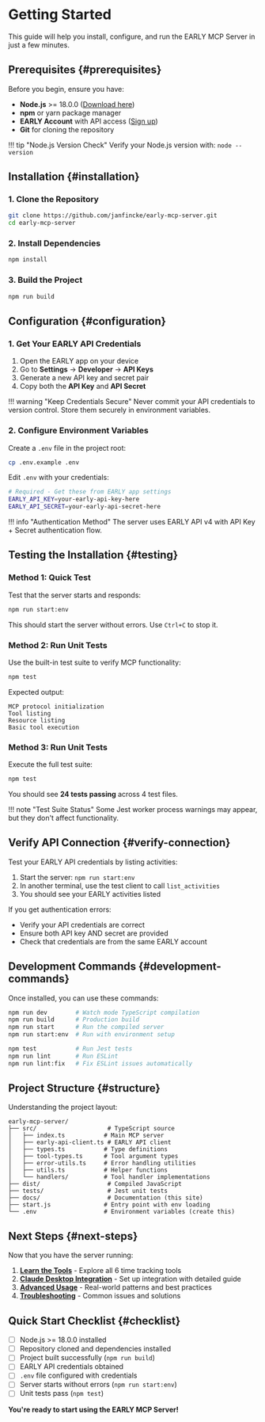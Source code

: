 # Getting Started

This guide will help you install, configure, and run the EARLY MCP Server in just a few minutes.

## Prerequisites {#prerequisites}

Before you begin, ensure you have:

- **Node.js** >= 18.0.0 ([Download here](https://nodejs.org/))
- **npm** or yarn package manager  
- **EARLY Account** with API access ([Sign up](https://early.app/))
- **Git** for cloning the repository

!!! tip "Node.js Version Check"
    Verify your Node.js version with: `node --version`

## Installation {#installation}

### 1. Clone the Repository

```bash
git clone https://github.com/janfincke/early-mcp-server.git
cd early-mcp-server
```

### 2. Install Dependencies

```bash
npm install
```

### 3. Build the Project

```bash
npm run build
```

## Configuration {#configuration}

### 1. Get Your EARLY API Credentials

1. Open the EARLY app on your device
2. Go to **Settings** → **Developer** → **API Keys**  
3. Generate a new API key and secret pair
4. Copy both the **API Key** and **API Secret**

!!! warning "Keep Credentials Secure"
    Never commit your API credentials to version control. Store them securely in environment variables.

### 2. Configure Environment Variables

Create a `.env` file in the project root:

```bash
cp .env.example .env
```

Edit `.env` with your credentials:

```bash title=".env"
# Required - Get these from EARLY app settings
EARLY_API_KEY=your-early-api-key-here
EARLY_API_SECRET=your-early-api-secret-here
```

!!! info "Authentication Method"
    The server uses EARLY API v4 with API Key + Secret authentication flow.

## Testing the Installation {#testing}

### Method 1: Quick Test

Test that the server starts and responds:

```bash
npm run start:env
```

This should start the server without errors. Use `Ctrl+C` to stop it.

### Method 2: Run Unit Tests

Use the built-in test suite to verify MCP functionality:

```bash
npm test
```

Expected output:
```
MCP protocol initialization
Tool listing  
Resource listing
Basic tool execution
```

### Method 3: Run Unit Tests

Execute the full test suite:

```bash
npm test
```

You should see **24 tests passing** across 4 test files.

!!! note "Test Suite Status"
    Some Jest worker process warnings may appear, but they don't affect functionality.

## Verify API Connection {#verify-connection}

Test your EARLY API credentials by listing activities:

1. Start the server: `npm run start:env`
2. In another terminal, use the test client to call `list_activities`
3. You should see your EARLY activities listed

If you get authentication errors:
- Verify your API credentials are correct
- Ensure both API key AND secret are provided  
- Check that credentials are from the same EARLY account

## Development Commands {#development-commands}

Once installed, you can use these commands:

```bash title="Development Workflow"
npm run dev        # Watch mode TypeScript compilation
npm run build      # Production build
npm run start      # Run the compiled server
npm run start:env  # Run with environment setup
```

```bash title="Code Quality"
npm test           # Run Jest tests
npm run lint       # Run ESLint
npm run lint:fix   # Fix ESLint issues automatically
```

## Project Structure {#structure}

Understanding the project layout:

```
early-mcp-server/
├── src/                    # TypeScript source
│   ├── index.ts           # Main MCP server
│   ├── early-api-client.ts # EARLY API client
│   ├── types.ts           # Type definitions
│   ├── tool-types.ts      # Tool argument types  
│   ├── error-utils.ts     # Error handling utilities
│   ├── utils.ts           # Helper functions
│   └── handlers/          # Tool handler implementations
├── dist/                   # Compiled JavaScript
├── tests/                  # Jest unit tests  
├── docs/                   # Documentation (this site)
├── start.js               # Entry point with env loading
└── .env                   # Environment variables (create this)
```

## Next Steps {#next-steps}

Now that you have the server running:

1. **[Learn the Tools](tools/index.md)** - Explore all 6 time tracking tools
2. **[Claude Desktop Integration](integration.md)** - Set up integration with detailed guide  
3. **[Advanced Usage](usage.md)** - Real-world patterns and best practices
4. **[Troubleshooting](troubleshooting.md)** - Common issues and solutions

## Quick Start Checklist {#checklist}

- [ ] Node.js >= 18.0.0 installed
- [ ] Repository cloned and dependencies installed
- [ ] Project built successfully (`npm run build`)
- [ ] EARLY API credentials obtained
- [ ] `.env` file configured with credentials
- [ ] Server starts without errors (`npm run start:env`)
- [ ] Unit tests pass (`npm test`)

**You're ready to start using the EARLY MCP Server!**
